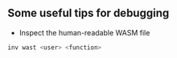 ## Some useful tips for debugging
+ Inspect the human-readable WASM file
```bash
inv wast <user> <function>
```
